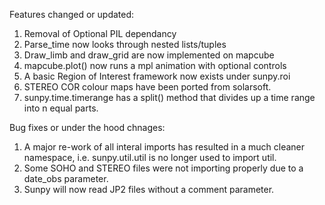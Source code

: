 Features changed or updated:
1. Removal of Optional PIL dependancy
2. Parse_time now looks through nested lists/tuples
3. Draw_limb and draw_grid are now implemented on mapcube
4. mapcube.plot() now runs a mpl animation with optional controls
5. A basic Region of Interest framework now exists under sunpy.roi
6. STEREO COR colour maps have been ported from solarsoft.
7. sunpy.time.timerange has a split() method that divides up a time range into n equal parts.

Bug fixes or under the hood chnages:
1. A major re-work of all interal imports has resulted in a much cleaner namespace, i.e. sunpy.util.util is no longer used to import util.
2. Some SOHO and STEREO files were not importing properly due to a date_obs parameter.
3. Sunpy will now read JP2 files without a comment parameter.